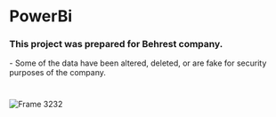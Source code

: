 # PowerBi



 
<h3 align="left">This project was prepared for Behrest company.</h3>
- Some of the data have been altered, deleted, or are fake for security purposes of the company.

#
![Frame 3232](https://github.com/Abbas-Asq/PowerBi/assets/23266014/c4be4ddd-e0d1-46d5-bcfd-8cbed5d16265)

#
